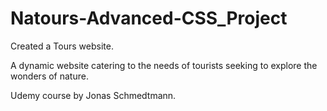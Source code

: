 # Natours-Advanced-CSS_Project
Created a Tours website.

A dynamic website catering to the needs of tourists seeking to explore the wonders of nature. 

Udemy course by Jonas Schmedtmann.
